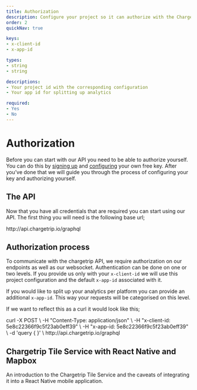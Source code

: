 ```yaml
---
title: Authorization
description: Configure your project so it can authorize with the Chargetrip API
order: 2
quickNav: true

keys:
- x-client-id
- x-app-id

types:
- string
- string

descriptions:
- Your project id with the corresponding configuration
- Your app id for splitting up analytics

required:
- Yes
- No
---
```

# Authorization

Before you can start with our API you need to be able to authorize yourself. You can do this by [signing up](http://dashboard.chargetrip.com/) and [configuring](/Getting-Started/API-Basics/getting-started#configuring-your-project) your own free key. After you’ve done that we will guide you through the process of configuring your key and authorizing yourself.

<c-image alt="Authorization image" src="authorization.png" max-width="full"></c-image>

## The API
Now that you have all credentials that are required you can start using our API. The first thing you will need is the following base url;

<code-block lang="bash" prefix="Authorization" title="Base Url">					
http://api.chargetrip.io/graphql
</code-block>

## Authorization process
To communicate with the chargetrip API, we require authorization on our endpoints as well as our websocket. Authentication can be done on one or two levels. If you provide us only with your `x-client-id` we will use this project configuration and the default `x-app-id` associated with it.

If you would like to split up your analytics per platform you can provide an additional `x-app-id`. This way your requests will be categorised on this level.

<property-table :keys="keys" :types="types" :descriptions="descriptions" :required="required"></property-table>

If we want to reflect this as a curl it would look like this;

<code-block lang="bash" prefix="Authorization" title="Curl">
curl -X POST \
-H "Content-Type: application/json" \
-H "x-client-id: 5e8c22366f9c5f23ab0eff39" \
-H "x-app-id: 5e8c22366f9c5f23ab0eff39" \
-d 'query { }' \
http://api.chargetrip.io/graphql
</code-block>

<right-aside large="true">

<article-teaser src="globe.svg" href="https://medium.com/chargetrip/chargetrip-tile-service-with-react-native-and-mapbox-228dae36a574">

## Chargetrip Tile Service with React Native and Mapbox
An introduction to the Chargetrip Tile Service and the caveats of integrating it into a React Native mobile application.

</article-teaser>

<latest-updates></latest-updates>

</right-aside>
		
